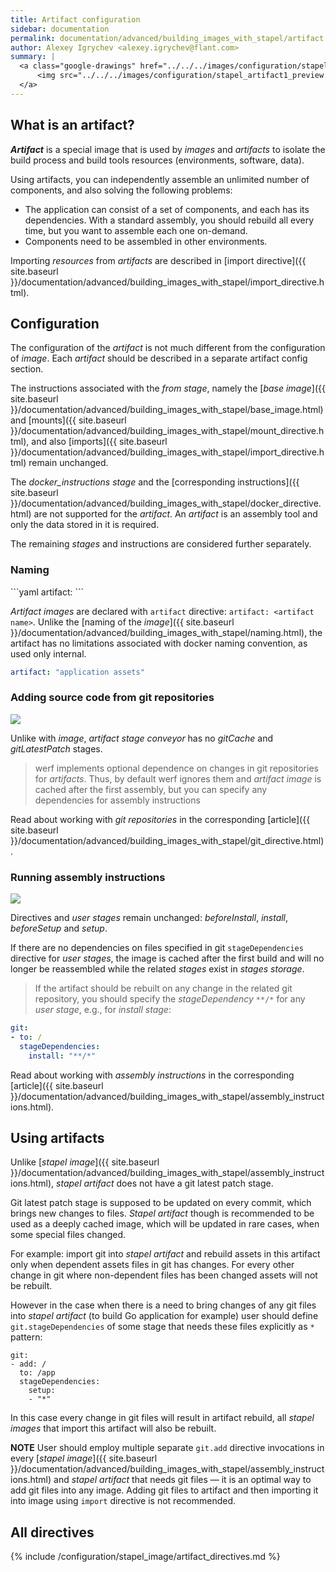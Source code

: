```yaml
---
title: Artifact configuration
sidebar: documentation
permalink: documentation/advanced/building_images_with_stapel/artifact.html
author: Alexey Igrychev <alexey.igrychev@flant.com>
summary: |
  <a class="google-drawings" href="../../../images/configuration/stapel_artifact1.png" data-featherlight="image">
      <img src="../../../images/configuration/stapel_artifact1_preview.png">
  </a>
---
```


## What is an artifact?

***Artifact*** is a special image that is used by _images_ and _artifacts_ to isolate the build process and build tools resources (environments, software, data).

Using artifacts, you can independently assemble an unlimited number of components, and also solving the following problems:

- The application can consist of a set of components, and each has its dependencies. With a standard assembly, you should rebuild all every time, but you want to assemble each one on-demand.
- Components need to be assembled in other environments.

Importing _resources_ from _artifacts_ are described in [import directive]({{ site.baseurl }}/documentation/advanced/building_images_with_stapel/import_directive.html).

## Configuration

The configuration of the _artifact_ is not much different from the configuration of _image_. Each _artifact_ should be described in a separate artifact config section.

The instructions associated with the _from stage_, namely the [_base image_]({{ site.baseurl }}/documentation/advanced/building_images_with_stapel/base_image.html) and [mounts]({{ site.baseurl }}/documentation/advanced/building_images_with_stapel/mount_directive.html), and also [imports]({{ site.baseurl }}/documentation/advanced/building_images_with_stapel/import_directive.html) remain unchanged.

The _docker_instructions stage_ and the [corresponding instructions]({{ site.baseurl }}/documentation/advanced/building_images_with_stapel/docker_directive.html) are not supported for the _artifact_. An _artifact_ is an assembly tool and only the data stored in it is required.

The remaining _stages_ and instructions are considered further separately.

### Naming

<div class="summary" markdown="1">
```yaml
artifact: <artifact name>
```
</div>

_Artifact images_ are declared with `artifact` directive: `artifact: <artifact name>`. Unlike the [naming of the _image_]({{ site.baseurl }}/documentation/advanced/building_images_with_stapel/naming.html), the artifact has no limitations associated with docker naming convention, as used only internal.

```yaml
artifact: "application assets"
```

### Adding source code from git repositories

<div class="summary">

<a class="google-drawings" href="../../../images/configuration/stapel_artifact2.png" data-featherlight="image">
  <img src="../../../images/configuration/stapel_artifact2_preview.png">
</a>

</div>

Unlike with _image_, _artifact stage conveyor_ has no _gitCache_ and _gitLatestPatch_ stages.

> werf implements optional dependence on changes in git repositories for _artifacts_. Thus, by default werf ignores them and _artifact image_ is cached after the first assembly, but you can specify any dependencies for assembly instructions

Read about working with _git repositories_ in the corresponding [article]({{ site.baseurl }}/documentation/advanced/building_images_with_stapel/git_directive.html).

### Running assembly instructions

<div class="summary">

<a class="google-drawings" href="../../../images/configuration/stapel_artifact3.png" data-featherlight="image">
  <img src="../../../images/configuration/stapel_artifact3_preview.png">
</a>

</div>

Directives and _user stages_ remain unchanged: _beforeInstall_, _install_, _beforeSetup_ and _setup_.

If there are no dependencies on files specified in git `stageDependencies` directive for _user stages_, the image is cached after the first build and will no longer be reassembled while the related _stages_ exist in _stages storage_.

> If the artifact should be rebuilt on any change in the related git repository, you should specify the _stageDependency_ `**/*` for any _user stage_, e.g., for _install stage_:
```yaml
git:
- to: /
  stageDependencies:
    install: "**/*"
```

Read about working with _assembly instructions_ in the corresponding [article]({{ site.baseurl }}/documentation/advanced/building_images_with_stapel/assembly_instructions.html).

## Using artifacts

Unlike [*stapel image*]({{ site.baseurl }}/documentation/advanced/building_images_with_stapel/assembly_instructions.html), *stapel artifact* does not have a git latest patch stage.

Git latest patch stage is supposed to be updated on every commit, which brings new changes to files. *Stapel artifact* though is recommended to be used as a deeply cached image, which will be updated in rare cases, when some special files changed.

For example: import git into *stapel artifact* and rebuild assets in this artifact only when dependent assets files in git has changes. For every other change in git where non-dependent files has been changed assets will not be rebuilt.

However in the case when there is a need to bring changes of any git files into *stapel artifact* (to build Go application for example) user should define `git.stageDependencies` of some stage that needs these files explicitly as `*` pattern:

```
git:
- add: /
  to: /app
  stageDependencies:
    setup:
    - "*"
```

In this case every change in git files will result in artifact rebuild, all *stapel images* that import this artifact will also be rebuilt.

**NOTE** User should employ multiple separate `git.add` directive invocations in every [*stapel image*]({{ site.baseurl }}/documentation/advanced/building_images_with_stapel/assembly_instructions.html) and *stapel artifact* that needs git files — it is an optimal way to add git files into any image. Adding git files to artifact and then importing it into image using `import` directive is not recommended.

## All directives

{% include /configuration/stapel_image/artifact_directives.md %}
